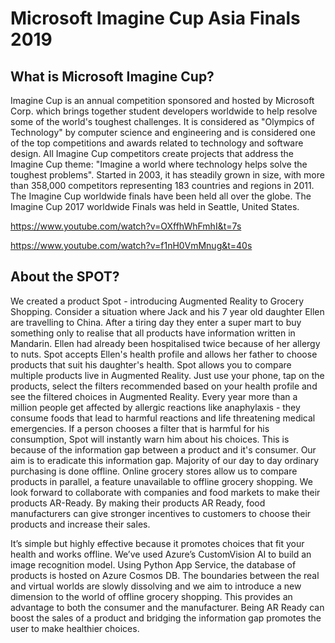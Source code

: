 # Microsoft Imagine Cup Asia Finals 2019

## What is Microsoft Imagine Cup?

Imagine Cup is an annual competition sponsored and hosted by Microsoft Corp. which brings together student developers worldwide to help resolve some of the world's toughest challenges. It is considered as "Olympics of Technology" by computer science and engineering and is considered one of the top competitions and awards related to technology and software design. All Imagine Cup competitors create projects that address the Imagine Cup theme: "Imagine a world where technology helps solve the toughest problems". Started in 2003, it has steadily grown in size, with more than 358,000 competitors representing 183 countries and regions in 2011. The Imagine Cup worldwide finals have been held all over the globe. The Imagine Cup 2017 worldwide Finals was held in Seattle, United States.

https://www.youtube.com/watch?v=OXffhWhFmhI&t=7s

https://www.youtube.com/watch?v=f1nH0VmMnug&t=40s

## About the SPOT?

We created a product Spot - introducing Augmented Reality to Grocery Shopping. Consider a situation where Jack and his 7 year old daughter Ellen are travelling to China. After a tiring day they enter a super mart to buy something only to realise that all products have information written in Mandarin. Ellen had already been hospitalised twice because of her allergy to nuts. Spot accepts Ellen's health profile and allows her father to choose products that suit his daughter's health. Spot allows you to compare multiple products live in Augmented Reality. Just use your phone, tap on the products, select the filters recommended based on your health profile and see the filtered choices in Augmented Reality. Every year more than a million people get affected by allergic reactions like anaphylaxis - they consume foods that lead to harmful reactions and life threatening medical emergencies. If a person chooses a filter that is harmful for his consumption, Spot will instantly warn him about his choices. This is because of the information gap between a product and it's consumer. Our aim is to eradicate this information gap. Majority of our day to day ordinary purchasing is done offline. Online grocery stores allow us to compare products in parallel, a feature unavailable to offline grocery shopping. We look forward to collaborate with companies and food markets to make their products AR-Ready. By making their products AR Ready, food manufacturers can give stronger incentives to customers to choose their products and increase their sales. 

It’s simple but highly effective because it promotes choices that fit your health and works offline. We’ve used Azure’s CustomVision AI to build an image recognition model. Using Python App Service, the database of products is hosted on Azure Cosmos DB. The boundaries between the real and virtual worlds are slowly dissolving and we aim to introduce a new dimension to the world of offline grocery shopping. This provides an advantage to both the consumer and the manufacturer. Being AR Ready can boost the sales of a product and bridging the information gap promotes the user to make healthier choices.
